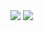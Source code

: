 
 
<img src = "https://github-readme-stats.vercel.app/api?username=Aranikko&theme=dark#gh-dark-mode-only"/>
<img src = "https://github-readme-streak-stats.herokuapp.com/?user=Aranikko&theme=dark&hide_border=true"/>